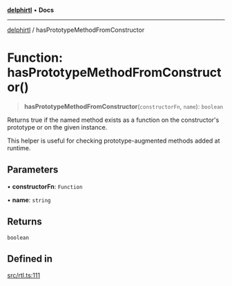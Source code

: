 [**delphirtl**](../README.md) • **Docs**

***

[delphirtl](../globals.md) / hasPrototypeMethodFromConstructor

# Function: hasPrototypeMethodFromConstructor()

> **hasPrototypeMethodFromConstructor**(`constructorFn`, `name`): `boolean`

Returns true if the named method exists as a function on the constructor's prototype
or on the given instance.

This helper is useful for checking prototype-augmented methods added at runtime.

## Parameters

• **constructorFn**: `Function`

• **name**: `string`

## Returns

`boolean`

## Defined in

[src/rtl.ts:111](https://github.com/chuacw/delphirtl/blob/d71b924f22790501bc0f05faa45f3a3158bae305/src/rtl.ts#L111)
